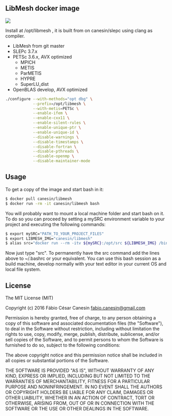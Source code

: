 ## LibMesh docker image

[![](https://imagelayers.io/badge/canesin/libmesh:latest.svg)](https://imagelayers.io/?images=canesin/libmesh:latest)

Install at /opt/libmesh , it is built from on canesin/slepc using clang as compiler.

- LibMesh from git master
- SLEPc 3.7.x
- PETSc 3.6.x, AVX optimized
    - MPICH
    - METIS
    - ParMETIS
    - HYPRE
    - SuperLU_dist
- OpenBLAS develop, AVX optimized

```bash
./configure --with-methods="opt dbg" \
            --prefix=/opt/libmesh \
            --with-metis=PETSc \
            --enable-ifem \
            --enable-cxx11 \
            --enable-silent-rules \
            --enable-unique-ptr \
            --enable-unique-id \
            --disable-warnings \
            --disable-timestamps \
            --disable-fortran \
            --disable-pthreads \
            --disable-openmp \
            --disable-maintainer-mode
```

## Usage

To get a copy of the image and start bash in it:
```bash
$ docker pull canesin/libmesh
$ docker run -rm -it canesin/libmesh bash
```

You will probably want to mount a local machine folder and start bash on it. To do so you can proceed by setting a mySRC environment variable to your project and executing the following commands:
```bash
$ export mySRC="PATH_TO_YOUR_PROJECT_FILES"
$ export LIBMESH_IMG="canesin/libmesh"
$ alias src="docker run --rm -itv ${mySRC}:/opt/src ${LIBMESH_IMG} /bin/sh -c 'cd /opt/src; exec bash'"
```
Now just type "src".
To permanently have the src command add the lines above to ~/.bashrc or your equivalent.
You can use this bash session as a build machine, develop normally with your text editor in your current OS and local file system.

## License

The MIT License (MIT)

Copyright (c) 2016 Fábio César Canesin <fabio.canesin@gmail.com>

Permission is hereby granted, free of charge, to any person obtaining a copy
of this software and associated documentation files (the "Software"), to deal
in the Software without restriction, including without limitation the rights
to use, copy, modify, merge, publish, distribute, sublicense, and/or sell
copies of the Software, and to permit persons to whom the Software is
furnished to do so, subject to the following conditions:

The above copyright notice and this permission notice shall be included in all
copies or substantial portions of the Software.

THE SOFTWARE IS PROVIDED "AS IS", WITHOUT WARRANTY OF ANY KIND, EXPRESS OR
IMPLIED, INCLUDING BUT NOT LIMITED TO THE WARRANTIES OF MERCHANTABILITY,
FITNESS FOR A PARTICULAR PURPOSE AND NONINFRINGEMENT. IN NO EVENT SHALL THE
AUTHORS OR COPYRIGHT HOLDERS BE LIABLE FOR ANY CLAIM, DAMAGES OR OTHER
LIABILITY, WHETHER IN AN ACTION OF CONTRACT, TORT OR OTHERWISE, ARISING FROM,
OUT OF OR IN CONNECTION WITH THE SOFTWARE OR THE USE OR OTHER DEALINGS IN THE
SOFTWARE.
